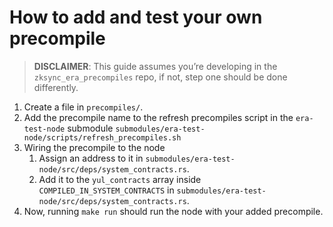 # How to add and test your own precompile

> **DISCLAIMER**: This guide assumes you’re developing in the `zksync_era_precompiles` repo, if not, step one should be done differently.


1. Create a file in `precompiles/`.
2. Add the precompile name to the refresh precompiles script in the `era-test-node` submodule `submodules/era-test-node/scripts/refresh_precompiles.sh`
3. Wiring the precompile to the node
    1. Assign an address to it in `submodules/era-test-node/src/deps/system_contracts.rs`.
    2. Add it to the `yul_contracts` array inside `COMPILED_IN_SYSTEM_CONTRACTS`  in `submodules/era-test-node/src/deps/system_contracts.rs`.
4. Now, running `make run` should run the node with your added precompile.